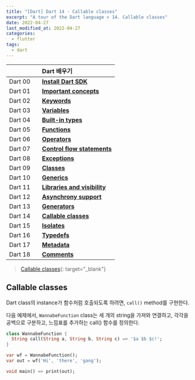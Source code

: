 ```yaml
---
title: "[Dart] Dart 14 - Callable classes"
excerpt: "A tour of the Dart language > 14. Callable classes"
date: 2022-04-27
last_modified_at: 2022-04-27
categories:
  - flutter
tags:
  - dart
---
```


|||Dart 배우기|
|:---:|:---:|:---|
|Dart 00||**[Install Dart SDK](https://burningfalls.github.io/flutter/dart0-install-dart-sdk/)**|
|Dart 01||**[Important concepts](https://burningfalls.github.io/flutter/dart1-important-concepts/)**|
|Dart 02||**[Keywords](https://burningfalls.github.io/flutter/dart2-keywords/)**|
|Dart 03||**[Variables](https://burningfalls.github.io/flutter/dart3-variables/)**|
|Dart 04||**[Built-in types](https://burningfalls.github.io/flutter/dart4-built-in-types/)**|
|Dart 05||**[Functions](https://burningfalls.github.io/flutter/dart5-functions/)**|
|Dart 06||**[Operators](https://burningfalls.github.io/flutter/dart6-operators/)**|
|Dart 07||**[Control flow statements](https://burningfalls.github.io/flutter/dart7-control-flow-statements/)**|
|Dart 08||**[Exceptions](https://burningfalls.github.io/flutter/dart8-exceptions/)**|
|Dart 09||**[Classes](https://burningfalls.github.io/flutter/dart9-classes/)**|
|Dart 10||**[Generics](https://burningfalls.github.io/flutter/dart10-generics/)**|
|Dart 11||**[Libraries and visibility](https://burningfalls.github.io/flutter/dart11-libraries-and-visibility/)**|
|Dart 12||**[Asynchrony support](https://burningfalls.github.io/flutter/dart12-asynchrony-support/)**|
|Dart 13||**[Generators](https://burningfalls.github.io/flutter/dart13-generators/)**|
|Dart 14||**[Callable classes](https://burningfalls.github.io/flutter/dart14-callable-classes/)**|
|Dart 15||**[Isolates](https://burningfalls.github.io/flutter/dart15-isolates/)**|
|Dart 16||**[Typedefs](https://burningfalls.github.io/flutter/dart16-typedefs/)**|
|Dart 17||**[Metadata](https://burningfalls.github.io/flutter/dart17-metadata/)**|
|Dart 18||**[Comments](https://burningfalls.github.io/flutter/dart18-comments/)**|

> [Callable classes](https://dart.dev/guides/language/language-tour#callable-classes){: target="_blank"}

## Callable classes

Dart class의 instance가 함수처럼 호출되도록 하려면, `call()` method를 구현한다.

다음 예제에서, `WannabeFunction` class는 세 개의 string을 가져와 연결하고, 각각을 공백으로 구분하고, 느낌표를 추가하는 call() 함수를 정의한다.

```dart
class WannabeFunction {
  String call(String a, String b, String c) => '$a $b $c!';
}

var wf = WannabeFunction();
var out = wf('Hi', 'there', 'gang');

void main() => print(out);
```
